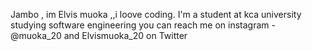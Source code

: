 Jambo , im Elvis muoka ,,i loove coding.
I'm a student at kca university studying software engineering you can reach me on instagram -@muoka_20 and Elvismuoka_20 on Twitter 


<!---
elvismuoka-ui/elvismuoka-ui is a ✨ special ✨ repository because its `README.md` (this file) appears on your GitHub profile.
You can click the Preview link to take a look at your changes.
--->
